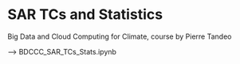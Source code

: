 # SAR TCs and Statistics

Big Data and Cloud Computing for Climate, course by Pierre Tandeo

--> BDCCC_SAR_TCs_Stats.ipynb
